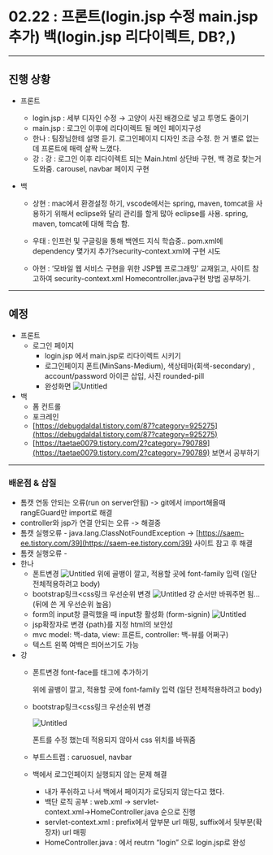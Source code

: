 # 02.22 : 프론트(login.jsp 수정 main.jsp 추가) 백(login.jsp 리다이렉트, DB?,)
---
## 진행 상황
- 프론트
    - login.jsp : 세부 디자인 수정 → 고양이 사진 배경으로 넣고 투명도 줄이기
    - main.jsp : 로그인 이후에 리다이렉트 될 메인 페이지구성
    - 한나 : 팀장님한테 설명 듣기. 로그인페이지 디자인 조금 수정. 한 거 별로 없는데 프론트에 매력 살짝 느꼈다.
    - 강 :  강 :  로그인 이후 리다이렉트 되는 Main.html 상단바 구현, 백 경로 찾는거 도와줌. carousel, navbar 페이지 구현

- 백    
    - 상현 : mac에서 환경설정 하기, vscode에서는 spring, maven, tomcat을 사용하기 위해서 eclipse와 달리 관리를 할게 많아 eclipse를 사용. spring, maven, tomcat에 대해 학습 함.
    - 우태 : 인프런 및 구글링을 통해 백엔드 지식 학습중..  pom.xml에 dependency 몇가지 추가?security-context.xml에 구현 시도
    
    - 아현 : ‘모바일 웹 서비스 구현을 위한 JSP웹 프로그래밍’ 교재읽고, 사이트 참고하여 security-context.xml Homecontroller.java구현 방법 공부하기.
---
## 예정
- 프론트 
    - 로그인 페이지
        - login.jsp 에서 main.jsp로 리다이렉트 시키기
        - 로그인페이지
        폰트(MinSans-Medium), 색상테마(회색-secondary) , account/password 아이콘 삽입, 사진 rounded-pill
        - 완성화면
        ![Untitled](https://s3-us-west-2.amazonaws.com/secure.notion-static.com/12571b40-811c-4ab5-8441-2c35f121d26a/Untitled.png)
- 백
    - 폼 컨트롤
    - 포크레인
    - [https://debugdaldal.tistory.com/87?category=925275](https://debugdaldal.tistory.com/87?category=925275)
    - [https://taetae0079.tistory.com/2?category=790789](https://taetae0079.tistory.com/2?category=790789) 보면서 공부하기
---
### 배운점 & 삽질
- 톰캣 연동 안되는 오류(run on server안됨) -> git에서 import해올때 rangEGuard만 import로 해결
- controller와 jsp가 연결 안되는 오류 -> 해결중
- 톰캣 실행오류 - java.lang.ClassNotFoundException → [https://saem-ee.tistory.com/39](https://saem-ee.tistory.com/39) 사이트 참고 후 해결
- 톰캣 실행오류 -
- 한나
    - 폰트변경
        ![Untitled](https://s3-us-west-2.amazonaws.com/secure.notion-static.com/ceaa016a-83d3-45ee-a575-20c2fe0cc144/Untitled.png)
        위에 골뱅이 깔고, 적용할 곳에 font-family 입력 (일단 전체적용하려고 body)
    - bootstrap링크<css링크 우선순위 변경
        ![Untitled](https://s3-us-west-2.amazonaws.com/secure.notion-static.com/fdffe0f2-57fb-4465-9881-2ea3ab04d23b/Untitled.png)
        걍 순서만 바꿔주면 됨...(뒤에 쓴 게 우선순위 높음)
    - form의 input창 클릭했을 때 input창 활성화 (form-signin)
        ![Untitled](https://s3-us-west-2.amazonaws.com/secure.notion-static.com/1c4dac9d-cb66-42aa-b99b-7fd59bc2b165/Untitled.png)
    - jsp확장자로 변경
        {path}를 지정
        html의 보안성
    - mvc
        model: 백-data, view: 프론트, controller: 백-뷰를 어쩌구)
    - 텍스트 왼쪽 여백은 띄어쓰기도 가능
- 강
    - 폰트변경 font-face를 태그에 추가하기
        
        위에 골뱅이 깔고, 적용할 곳에 font-family 입력 (일단 전체적용하려고 body)
        
    - bootstrap링크<css링크 우선순위 변경
        
        ![Untitled](https://s3-us-west-2.amazonaws.com/secure.notion-static.com/fdffe0f2-57fb-4465-9881-2ea3ab04d23b/Untitled.png)
        
        폰트를 수정 했는데 적용되지 않아서 css 위치를 바꿔줌
        
    - 부트스트랩 : caruosuel, navbar
    - 백에서 로그인페이지 실행되지 않는 문제 해결
        - 내가 푸쉬하고 나서 백에서 페이지가 로딩되지 않는다고 했다.
        - 백단 로직 공부 : web.xml → servlet-context.xml→HomeController.java 순으로 진행
        - servlet-context.xml : prefix에서 앞부분 url 매핑, suffix에서 뒷부분(확장자) url 매핑
        - HomeController.java : 에서 reutrn “login” 으로 login.jsp로 완성